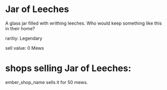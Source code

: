 # Jar of Leeches

A glass jar filled with writhing leeches. Who would keep something like this in their home?

raritiy: Legendary

sell value: 0 Mews

# shops selling Jar of Leeches:

ember_shop_name sells it for 50 mews.